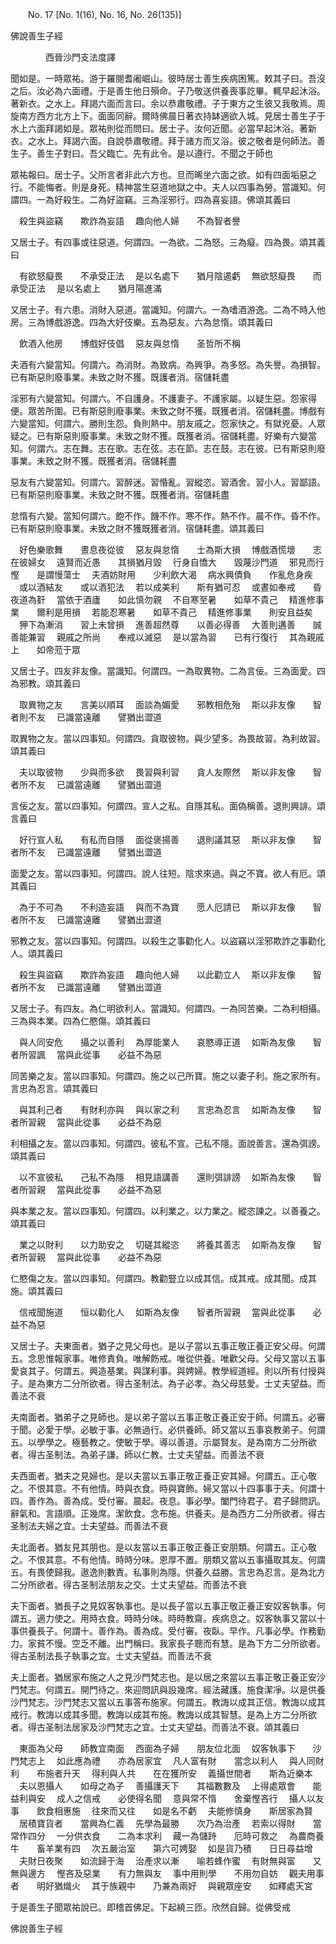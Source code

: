 ﻿　　No. 17 [No. 1(16), No. 16, No. 26(135)]

佛說善生子經

　　　　西晉沙門支法度譯


聞如是。一時眾祐。游于羅閱耆阇崛山。彼時居士善生疾病困篤。敕其子曰。吾沒之后。汝必為六面禮。于是善生他日殞命。子乃敬送供養喪事訖畢。輒早起沐浴。著新衣。之水上。拜謁六面而言曰。余以恭肅敬禮。子于東方之生彼又我敬焉。周旋南方西方北方上下。面面同辭。爾時佛晨日著衣持缽適欲入城。見居士善生子于水上六面拜謁如是。眾祐則從而問曰。居士子。汝何近聞。必當早起沐浴。著新衣。之水上。拜謁六面。自說恭肅敬禮。拜于諸方而又浴。彼之敬者是何師法。善生子。善生子對曰。吾父臨亡。先有此令。是以遵行。不聞之于師也

眾祐報曰。居士子。父所言者非此六方也。旦而晞坐六面之欲。如有四面垢惡之行。不能悔者。則是身死。精神當生惡道地獄之中。夫人以四事為勞。當識知。何謂四。一為好殺生。二為好盜竊。三為淫邪行。四為喜妄語。佛頌其義曰

　殺生與盜竊　　欺詐為妄語
　趣向他人婦　　不為智者譽　

又居士子。有四事或往惡道。何謂四。一為欲。二為怒。三為癡。四為畏。頌其義曰

　有欲怒癡畏　　不承受正法
　是以名處下　　猶月陰遏虧
　無欲怒癡畏　　而承受正法
　是以名處上　　猶月陽進滿　

又居士子。有六患。消財入惡道。當識知。何謂六。一為嗜酒游逸。二為不時入他房。三為博戲游逸。四為大好伎樂。五為惡友。六為怠惰。頌其義曰

　飲酒入他房　　博戲好伎倡
　惡友與怠惰　　圣哲所不稱　

夫酒有六變當知。何謂六。為消財。為致病。為興爭。為多怒。為失譽。為損智。已有斯惡則廢事業。未致之財不獲。既護者消。宿儲耗盡

淫邪有六變當知。何謂六。不自護身。不護妻子。不護家屬。以疑生惡。怨家得便。眾苦所圍。已有斯惡則廢事業。未致之財不獲。既獲者消。宿儲耗盡。博戲有六變當知。何謂六。勝則生怨。負則熱中。朋友戚之。怨家快之。有獄兇憂。人眾疑之。已有斯惡則廢事業。未致之財不獲。既獲者消。宿儲耗盡。好樂有六變當知。何謂六。志在舞。志在歌。志在弦。志在節。志在鼓。志在彼。已有斯惡則廢事業。未致之財不獲。既獲者消。宿儲耗盡

惡友有六變當知。何謂六。習醉迷。習惛亂。習縱恣。習酒舍。習小人。習鄙語。已有斯惡則廢事業。未致之財不獲。既獲者消。宿儲耗盡

怠惰有六變。當知何謂六。飽不作。饑不作。寒不作。熱不作。晨不作。昏不作。已有斯惡則廢事業。未致之財不獲既獲者消。宿儲耗盡。頌其義曰

　好色樂歌舞　　晝息夜從彼
　惡友與怠惰　　士為斯大損
　博戲酒慌壞　　志在彼婦女
　遠賢而近愚　　其損猶月毀
　行身自憍大　　毀蔑沙門道
　邪見而行慳　　是謂慢蕩士
　夫酒妨財用　　少利飲大渴
　病水興債負　　作亂危身疾
　或以酒結友　　或以酒犯法
　若以成美利　　斯有猶可忍
　或晝如奉戒　　昏夜道為姧
　當依于酒廬　　如此慎勿親
　不自寒至暑　　如草不貴己
　精進修事業　　爾利是用損
　若能忍寒暑　　如草不貴己
　精進修事業　　則安且益矣
　狎下為漸消　　習上未曾損
　進善超然尊　　以善必得善
　大善則遘善　　誠善能兼習
　親戚之所尚　　奉戒以滅惡
　是以當為習　　已有行復行
　其為親戚上　　如帝蒞于眾　

又居士子。四友非友像。當識知。何謂四。一為取異物。二為言佞。三為面愛。四為邪教。頌其義曰

　取異物之友　　言美以順耳
　面談為媚愛　　邪教相危殆
　斯以非友像　　智者則不友
　已識當遠離　　譬猶出澀道　

取異物之友。當以四事知。何謂四。貪取彼物。與少望多。為畏故習。為利故習。頌其義曰

　夫以取彼物　　少與而多欲
　畏習與利習　　貪人友際然
　斯以非友像　　智者所不友
　已識當遠離　　譬猶出澀道　

言佞之友。當以四事知。何謂四。宣人之私。自隱其私。面偽稱善。退則興誹。頌言義曰

　好行宣人私　　有私而自隱
　面從褒揚善　　退則議其惡
　斯以非友像　　智者所不友
　已識當遠離　　譬猶出澀道　

面愛之友。當以四事知。何謂四。說人往短。陰求來過。與之不寶。欲人有厄。頌其義曰

　為于不可為　　不利造妄語
　與而不為寶　　愿人厄請已
　斯以非友像　　智者所不友
　已識當遠離　　譬猶出澀道　

邪教之友。當以四事知。何謂四。以殺生之事勸化人。以盜竊以淫邪欺詐之事勸化人。頌其義曰

　殺生與盜竊　　欺詐為妄語
　趣向他人婦　　以此勸立人
　斯以非友像　　智者所不友
　已識當遠離　　譬猶出澀道　

又居士子。有四友。為仁明欲利人。當識知。何謂四。一為同苦樂。二為利相攝。三為與本業。四為仁愍傷。頌其義曰

　與人同安危　　攝之以善利
　為厚能業人　　哀愍導正道
　如斯為友像　　智者所習諷
　當與此從事　　必益不為惡　

同苦樂之友。當以四事知。何謂四。施之以己所寶。施之以妻子利。施之家所有。言忠為忍言。頌其義曰

　與其利己者　　有財利亦與
　與以家之利　　言忠為忍言
　如斯為友像　　智者所習親
　當與此從事　　必益不為惡　

利相攝之友。當以四事知。何謂四。彼私不宣。己私不隱。面說善言。還為弭謗。頌其義曰

　以不宣彼私　　己私不為隱
　相見語講善　　還則弭誹謗
　如斯為友像　　智者所習親
　當與此從事　　必益不為惡　

與本業之友。當以四事知。何謂四。以利業之。以力業之。縱恣諫之。以善養之。頌其義曰

　業之以財利　　以力助安之
　切磋其縱恣　　將養其善志
　如斯為友像　　智者所習親
　當與此從事　　必益不為惡　

仁愍傷之友。當以四事知。何謂四。教勸豎立以成其信。成其戒。成其聞。成其施。頌其義曰

　信戒聞施道　　恒以勸化人
　如斯為友像　　智者所習親
　當與此從事　　必益不為惡　

又居士子。夫東面者。猶子之見父母也。是以子當以五事正敬正養正安父母。何謂五。念思惟報家事。唯修責負。唯解飭戒。唯從供養。唯歡父母。父母又當以五事愛哀其子。何謂五。興造基業。與謀利事。與娉婦。教學經道經。則以所有付授與子。是為東方二分所欲者。得古圣制法。為子必孝。為父母慈愛。士丈夫望益。而善法不衰

夫南面者。猶弟子之見師也。是以弟子當以五事正敬正養正安于師。何謂五。必審于聞。必愛于學。必敏于事。必無過行。必供養師。師又當以五事哀教弟子。何謂五。以學學之。極藝教之。使敏于學。導以善道。示屬賢友。是為南方二分所欲者。得古圣制法。為弟子謙。師以仁教。士丈夫望益。而善法不衰

夫西面者。猶夫之見婦也。是以夫當以五事正敬正養正安其婦。何謂五。正心敬之。不恨其意。不有他情。時與衣食。時與寶飾。婦又當以十四事事于夫。何謂十四。善作為。善為成。受付審。晨起。夜息。事必學。闔門待君子。君子歸問訊。辭氣和。言語順。正幾席。潔飲食。念布施。供養夫。是為西方二分所欲者。得古圣制法夫婦之宜。士夫望益。而善法不衰

夫北面者。猶友見其朋也。是以友當以五事正敬正養正安朋類。何謂五。正心敬之。不恨其意。不有他情。時時分味。恩厚不置。朋類又當以五事攝取其友。何謂五。有畏使歸我。遨逸則數責。私事則為隱。供養久益勝。言忠為忍言。是為北方二分所欲者。得古圣制法朋友之交。士丈夫望益。而善法不衰

夫下面者。猶長子之見奴客執事也。是以長子當以五事正敬正養正安奴客執事。何謂五。適力使之。用時衣食。時時分味。時時教齋。疾病息之。奴客執事又當以十事供養長子。何謂十。善作為。善為成。受付審。夜臥。早作。凡事必學。作務勤力。家貧不慢。空乏不離。出門稱曰。我家長子聰而有慧。是為下方二分所欲者。得古圣制法長子執事之宜。士丈夫望益。而善法不衰

夫上面者。猶居家布施之人之見沙門梵志也。是以居之來當以五事正敬正養正安沙門梵志。何謂五。開門待之。來迎問訊與設幾席。經法藏護。施食潔凈。以是供養沙門梵志。沙門梵志又當以五事答布施家。何謂五。教誨以成其正信。教誨以成其戒行。教誨以成其多聞。教誨以成其布施。教誨以成其智慧。是為上方二分所欲者。得古圣制法居家及沙門梵志之宜。士丈夫望益。而善法不衰。頌其義曰

　東面為父母　　師教宜南面
　西面為子婦　　朋友位北面
　奴客執事下　　沙門梵志上
　如此應為禮　　亦為居家宜
　凡人富有財　　當念以利人
　與人同財利　　布施者升天
　得利與人共　　在在獲所安
　義攝世間者　　斯為近樂本
　夫以恩攝人　　如母之為子
　善攝護天下　　其福數數及
　上得處眾會　　能益利與安
　成人之信戒　　必使得名聞
　意與常不惰　　舍棄慳吝行
　攝人以友事　　飲食相惠施
　往來而又往　　如是名不虧
　夫能修慎身　　斯居家為賢
　居積寶貨者　　當興為仁義
　先學為最勝　　次乃為治產
　若索以得財　　當常作四分
　一分供衣食　　二為本求利
　藏一為儲跱　　厄時可救之
　為農商養牛　　畜羊業有四
　次五嚴治室　　第六可娉娶
　如是貨乃積　　日日尋益增
　夫財日夜聚　　如流歸于海
　治產求以漸　　喻若蜂作蜜
　有財無與富　　又無與邊方
　慳吝及惡業　　有力無與友
　事中用則學　　不用勿自妨
　觀夫用事者　　明好猶熾火
　其于族親中　　乃兼為兩好
　與親眾座安　　如釋處天宮　

于是善生子聞眾祐說已。即稽首佛足。下起繞三匝。欣然自歸。從佛受戒

佛說善生子經
